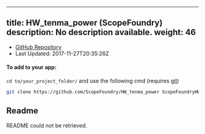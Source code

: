 
---
title: HW_tenma_power (ScopeFoundry)
description: No description available.
weight: 46
---
- [GitHub Repository](https://github.com/ScopeFoundry/HW_tenma_power)
- Last Updated: 2017-11-27T20:35:26Z


#### To add to your app:

`cd to/your_project_folder/` and use the following cmd (requires [git](/docs/100_development-environment/20_git/))

```bash
git clone https://github.com/ScopeFoundry/HW_tenma_power ScopeFoundryHW/tenma_power
```


## Readme
README could not be retrieved.
